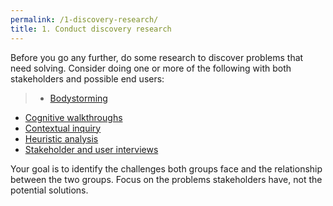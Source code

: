 ```yaml
---
permalink: /1-discovery-research/
title: 1. Conduct discovery research
---
```

Before you go any further, do some research to discover problems that need solving. Consider doing one or more of the following with both stakeholders and possible end users:

>- [Bodystorming](https://methods.18f.gov/bodystorming/) 
- [Cognitive walkthroughs](https://methods.18f.gov/cognitive-walkthrough/) 
- [Contextual inquiry](https://methods.18f.gov/contextual-inquiry/)[](https://methods.18f.gov/bodystorming/) 
- [Heuristic analysis ](https://methods.18f.gov/heuristic-analysis/) 
- [Stakeholder and user interviews](https://methods.18f.gov/stakeholder-and-user-interviews/) 

Your goal is to identify the challenges both groups face and the relationship between the two groups. Focus on the problems stakeholders have, not the potential solutions.
